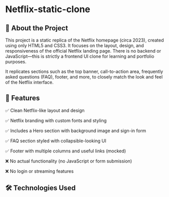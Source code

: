 # Netflix-static-clone
## 📝 About the Project
This project is a static replica of the Netflix homepage (circa 2023), created using only HTML5 and CSS3. It focuses on the layout, design, and responsiveness of the official Netflix landing page. There is no backend or JavaScript—this is strictly a frontend UI clone for learning and portfolio purposes.

It replicates sections such as the top banner, call-to-action area, frequently asked questions (FAQ), footer, and more, to closely match the look and feel of the Netflix interface.
## 🚀 Features
✅ Clean Netflix-like layout and design

✅ Netflix branding with custom fonts and styling

✅ Includes a Hero section with background image and sign-in form

✅ FAQ section styled with collapsible-looking UI

✅ Footer with multiple columns and useful links (mocked)

❌ No actual functionality (no JavaScript or form submission)

❌ No login or streaming features

## 🛠️ Technologies Used

